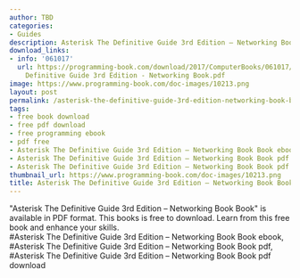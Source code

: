 ```yaml
---
author: TBD
categories:
- Guides
description: Asterisk The Definitive Guide 3rd Edition – Networking Book Book
download_links:
- info: '061017'
  url: https://programming-book.com/download/2017/ComputerBooks/061017/Asterisk The
    Definitive Guide 3rd Edition - Networking Book.pdf
image: https://www.programming-book.com/doc-images/10213.png
layout: post
permalink: /asterisk-the-definitive-guide-3rd-edition-networking-book-book.html
tags:
- free book download
- free pdf download
- free programming ebook
- pdf free
- Asterisk The Definitive Guide 3rd Edition – Networking Book Book ebook
- Asterisk The Definitive Guide 3rd Edition – Networking Book Book pdf
- Asterisk The Definitive Guide 3rd Edition – Networking Book Book pdf download
thumbnail_url: https://www.programming-book.com/doc-images/10213.png
title: Asterisk The Definitive Guide 3rd Edition – Networking Book Book
---
```


 
<div class="item-desc text-justify">
  "Asterisk The Definitive Guide 3rd Edition – Networking Book Book" is available in PDF format. This books is free to download. Learn from this free book and enhance your skills.
  <br>
  #Asterisk The Definitive Guide 3rd Edition – Networking Book Book ebook, #Asterisk The Definitive Guide 3rd Edition – Networking Book Book pdf, #Asterisk The Definitive Guide 3rd Edition – Networking Book Book pdf download
</div>